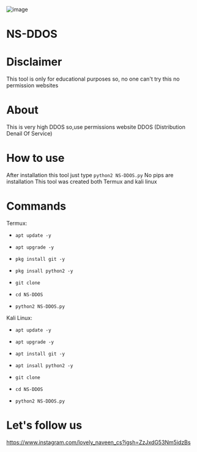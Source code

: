 
   
![image](https://github.com/user-attachments/assets/59bab72f-2e2d-45ae-88d6-837bdf928992)


# NS-DDOS
# Disclaimer
This tool is only for educational purposes so,
no one can't try this no permission websites

# About
This is very high DDOS so,use permissions website
DDOS (Distribution Denail Of Service)

# How to use 
After installation this tool just type `python2 NS-DDOS.py`
No pips are installation 
This tool was created both Termux and kali linux

# Commands
Termux:

- `apt update -y`

- `apt upgrade -y`

- `pkg install git -y`

- `pkg insall python2 -y`

- `git clone `

- `cd NS-DDOS`

- `python2 NS-DDOS.py`


Kali Linux:

- `apt update -y`

- `apt upgrade -y`

- `apt install git -y`

- `apt insall python2 -y`

- `git clone `

- `cd NS-DDOS`

- `python2 NS-DDOS.py`


# Let's follow us 
https://www.instagram.com/lovely_naveen_cs?igsh=ZzJxdG53Nm5idzBs




